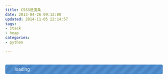 ```yaml
---
title: CSS3进度条
date: 2013-04-26 09:12:00
updated: 2014-11-05 22:14:57
tags: 
- stack
- heap
categories: 
- python

---
```

<pre>
<style>
span#progress{width:100% !important;;display: block;height:30px !important;;}
    @-webkit-keyframes progress {
    0% {
        background-position: 0 0
    }
    100% {
        background-position: 30px 30px
    }
}
@-moz-keyframes progress {
    0% {
        background-position: 0 0
    }
    100% {
        background-position: 30px 30px
    }
}
@-ms-keyframes progress {
    0% {
        background-position: 0 0
    }
    100% {
        background-position: 30px 30px
    }
}
@keyframes progress {
    0% {
        background-position: 0 0
    }
    100% {
        background-position: 30px 30px
    }
}
span#progress{
-webkit-animation: progress 0.7s linear infinite;
-moz-animation: progress 0.7s linear infinite;
-ms-animation: progress 0.7s linear infinite;
animation: progress 0.7s linear infinite;
display: block;
height: 100%;
width: 2%;
background-color: #5290D0;
-webkit-box-sizing: border-box;
-moz-box-sizing: border-box;
box-sizing: border-box;
-webkit-background-size: 30px 30px;
-moz-background-size: 30px 30px;
-o-background-size: 30px 30px;
background-size: 30px 30px;
-webkit-border-radius: 4px;
-moz-border-radius: 4px;
-ms-border-radius: 4px;
-o-border-radius: 4px;
border-radius: 4px;
background-image: -webkit-linear-gradient(-45deg, #4a84c2 25%, transparent 25%, transparent 50%, #4a84c2 50%, #4a84c2 75%, transparent 75%, transparent);
background-image: -moz-linear-gradient(-45deg, #4a84c2 25%, transparent 25%, transparent 50%, #4a84c2 50%, #4a84c2 75%, transparent 75%, transparent);
background-image: -ms-linear-gradient(-45deg, #4a84c2 25%, transparent 25%, transparent 50%, #4a84c2 50%, #4a84c2 75%, transparent 75%, transparent);
background-image: linear-gradient(-45deg, #4a84c2 25%,transparent 25%,transparent 50%,#4a84c2 50%,#4a84c2 75%,transparent 75%,transparent);
overflow: hidden;
}
</style></pre>
<div style="width:100%;margin:20px 0"><span id="progress"><span style="color:#fff;line-height:30px;margin-left:30px;width:80%">loading</span></span></div>

